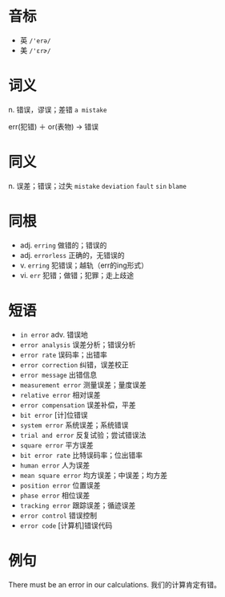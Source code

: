 # 音标

- 英 `/'erə/`
- 美 `/'ɛrɚ/`

# 词义

n. 错误，谬误；差错
`a mistake`



err(犯错) ＋ or(表物) → 错误

# 同义

n. 误差；错误；过失
`mistake` `deviation` `fault` `sin` `blame`

# 同根

- adj. `erring` 做错的；错误的
- adj. `errorless` 正确的，无错误的
- v. `erring` 犯错误；越轨（err的ing形式）
- vi. `err` 犯错；做错；犯罪；走上歧途

# 短语

- `in error` adv. 错误地
- `error analysis` 误差分析；错误分析
- `error rate` 误码率；出错率
- `error correction` 纠错，误差校正
- `error message` 出错信息
- `measurement error` 测量误差；量度误差
- `relative error` 相对误差
- `error compensation` 误差补偿，平差
- `bit error` [计]位错误
- `system error` 系统误差；系统错误
- `trial and error` 反复试验；尝试错误法
- `square error` 平方误差
- `bit error rate` 比特误码率；位出错率
- `human error` 人为误差
- `mean square error` 均方误差；中误差；均方差
- `position error` 位置误差
- `phase error` 相位误差
- `tracking error` 跟踪误差；循迹误差
- `error control` 错误控制
- `error code` [计算机]错误代码

# 例句

There must be an error in our calculations.
我们的计算肯定有错。


